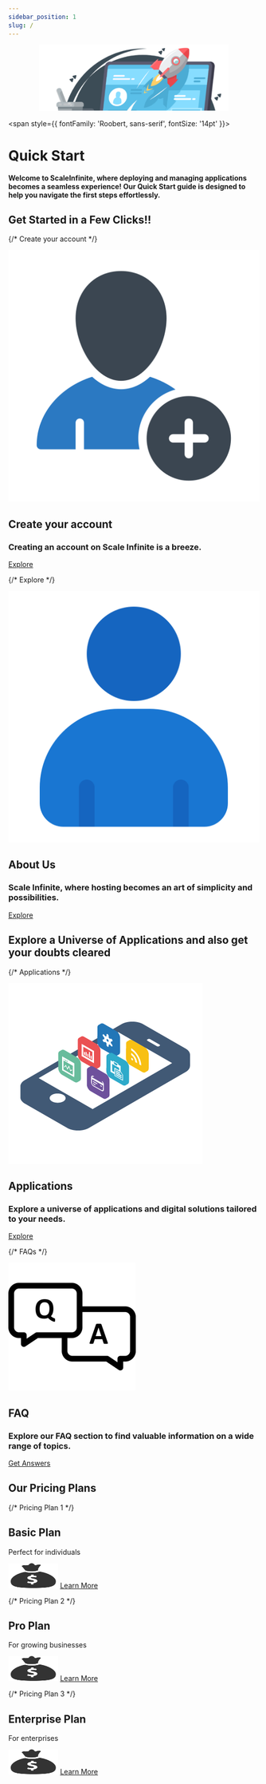 ```yaml
---
sidebar_position: 1
slug: /
---
```

<p align="center">
  <img src="/img/wdwd.png" alt="Alt Text" width="380"/>
</p>

<span style={{ fontFamily: 'Roobert, sans-serif', fontSize: '14pt' }}>

# Quick Start

**Welcome to ScaleInfinite, where deploying and managing applications becomes a seamless experience! Our Quick Start guide is designed to help you navigate the first steps effortlessly.**

## Get Started in a Few Clicks!!

<div style={{ display: 'grid', gridTemplateColumns: 'repeat(2, 1fr)', gap: '20px' }}>

  {/* Create your account */}
  <div style={{ display: 'flex', flexDirection: 'column', alignItems: 'center', padding: '20px', backgroundColor: 'lightgrey', borderRadius: '15px', textAlign: 'center', border: '2px solid #3498db' }}>
    <img src="/img/pop.png" alt="Create Account Icon" style={{ width: '50px', height: '50px', marginBottom: '10px' }} />
    <h2 style={{ color: 'black' }}>Create your account</h2>
    <h3 style={{ color: 'black' }}>Creating an account on Scale Infinite is a breeze.</h3>
    <a href="https://techscaleinfinite.github.io/introduction/cloud-float/create-account" style={{ display: 'block', marginTop: '10px', padding: '10px', backgroundColor: 'black', color: 'white', borderRadius: '5px', textDecoration: 'none' }}>Explore</a>
  </div>

  {/* Explore */}
  <div style={{ display: 'flex', flexDirection: 'column', alignItems: 'center', padding: '20px', backgroundColor: 'lightgrey', borderRadius: '15px', textAlign: 'center', border: '2px solid #3498db' }}>
    <img src="/img/ppopi.png" alt="Explore Icon" style={{ width: '50px', height: '50px', marginBottom: '10px' }} />
    <h2 style={{ color: 'black' }}>About Us</h2>
    <h3 style={{ color: 'black' }}>Scale Infinite, where hosting becomes an art of simplicity and possibilities.</h3>
    <a href="https://techscaleinfinite.github.io/introduction/" style={{ display: 'block', marginTop: '10px', padding: '10px', backgroundColor: 'black', color: 'white', borderRadius: '5px', textDecoration: 'none' }}>Explore</a>
  </div>

</div>

## Explore a Universe of Applications and also get your doubts cleared

<div style={{ display: 'grid', gridTemplateColumns: 'repeat(2, 1fr)', gap: '20px' }}>

  {/* Applications */}
  <div style={{ display: 'flex', flexDirection: 'column', alignItems: 'center', padding: '20px', backgroundColor: 'lightgrey', borderRadius: '15px', textAlign: 'center', border: '2px solid #3498db' }}>
    <img src="/img/ssvss.png" alt="Applications Icon" style={{ width: '50px', height: '50px', marginBottom: '10px' }} />
    <h2 style={{ color: 'black' }}>Applications</h2>
    <h3 style={{ color: 'black' }}>Explore a universe of applications and digital solutions tailored to your needs.</h3>
    <a href="https://techscaleinfinite.github.io/category/-demo-deployment" style={{ display: 'block', marginTop: '10px', padding: '10px', backgroundColor: 'black', color: 'white', borderRadius: '5px', textDecoration: 'none' }}>Explore</a>
  </div>
  
  {/* FAQs */}
  <div style={{ display: 'flex', flexDirection: 'column', alignItems: 'center', padding: '20px', backgroundColor: 'lightgrey', borderRadius: '15px', textAlign: 'center', border: '2px solid #3498db' }}>
    <img src="/img/ddvd.png" alt="FAQ Icon" style={{ width: '50px', height: '50px', marginBottom: '10px' }} />
    <h2 style={{ color: 'black' }}>FAQ</h2>
    <h3 style={{ color: 'black' }}>Explore our FAQ section to find valuable information on a wide range of topics.</h3>
    <a href="https://techscaleinfinite.github.io/FAQ" style={{ display: 'block', marginTop: '10px', padding: '10px', backgroundColor: 'black', color: 'white', borderRadius: '5px', textDecoration: 'none' }}>Get Answers</a>
  </div>

</div>


## Our Pricing Plans

<div style={{ display: 'grid', gridTemplateColumns: 'repeat(3, 1fr)', gap: '20px' }}>

  {/* Pricing Plan 1 */}
  <div style={{ padding: '20px', backgroundColor: 'darkgrey', borderRadius: '15px', textAlign: 'center', border: '2px solid #3498db' }}>
    <h2 style={{ color: '#fff' }}>Basic Plan</h2>
    <p>Perfect for individuals</p>
    <img src="/img/mm09.png" alt="Basic Plan" width="100" height="50" />
    <a href="https://techscaleinfinite.github.io/introduction/cloud-float/billing-and-usage" style={{ display: 'block', marginTop: '10px', padding: '10px', backgroundColor: 'lightgrey', color: '#fff', borderRadius: '5px', textDecoration: 'none' }}>Learn More</a>
  </div>

  {/* Pricing Plan 2 */}
  <div style={{ padding: '20px', backgroundColor: 'darkgrey', borderRadius: '15px', textAlign: 'center', border: '2px solid #e74c3c' }}>
    <h2 style={{ color: '#fff' }}>Pro Plan</h2>
    <p>For growing businesses</p>
    <img src="/img/mm09.png" alt="Pro Plan" width="100" height="50" />
    <a href="https://techscaleinfinite.github.io/introduction/cloud-float/billing-and-usage" style={{ display: 'block', marginTop: '10px', padding: '10px', backgroundColor: 'lightgrey', color: '#fff', borderRadius: '5px', textDecoration: 'none' }}>Learn More</a>
  </div>

  {/* Pricing Plan 3 */}
  <div style={{ padding: '20px', backgroundColor: 'darkgrey', borderRadius: '15px', textAlign: 'center', border: '2px solid #2ecc71' }}>
    <h2 style={{ color: '#fff' }}>Enterprise Plan</h2>
    <p>For enterprises</p>
    <img src="/img/mm09.png" alt="Enterprise Plan" width="100" height="50" />
    <a href="https://techscaleinfinite.github.io/introduction/cloud-float/billing-and-usage" style={{ display: 'block', marginTop: '10px', padding: '10px', backgroundColor: 'lightgrey', color: '#fff', borderRadius: '5px', textDecoration: 'none' }}>Learn More</a>
  </div>

</div>

</span>
